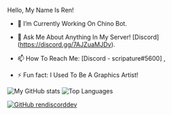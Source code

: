 Hello, My Name Is Ren!

- 🔭 I’m Currently Working On Chino Bot.
- 💬 Ask Me About Anything In My Server! [Discord] (https://discord.gg/7AJZuaMJDv).
- 📫 How To Reach Me: [Discord - scripature#5600] ,

- ⚡ Fun fact: I Used To Be A Graphics Artist!

![My GitHub stats](https://github-readme-stats.vercel.app/api?username=rendiscorddev&show_icons=true&theme=dracula)
![Top Languages](https://github-readme-stats.vercel.app/api/top-langs/?username=hechfx&layout=compact&theme=dracula)


[![GitHub rendiscorddev](https://img.shields.io/github/followers/rendiscorddev?label=follow&style=social)](https://github.com/rendiscorddev)
